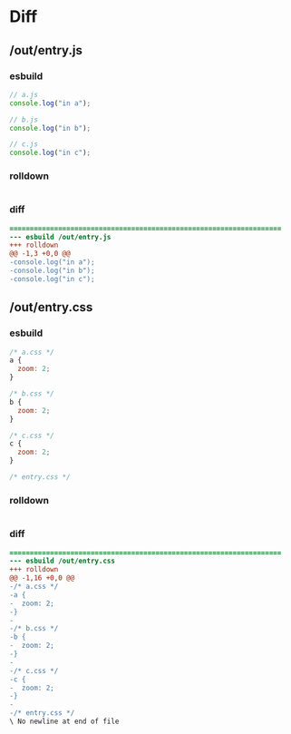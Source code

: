 # Diff
## /out/entry.js
### esbuild
```js
// a.js
console.log("in a");

// b.js
console.log("in b");

// c.js
console.log("in c");
```
### rolldown
```js

```
### diff
```diff
===================================================================
--- esbuild	/out/entry.js
+++ rolldown	
@@ -1,3 +0,0 @@
-console.log("in a");
-console.log("in b");
-console.log("in c");

```
## /out/entry.css
### esbuild
```js
/* a.css */
a {
  zoom: 2;
}

/* b.css */
b {
  zoom: 2;
}

/* c.css */
c {
  zoom: 2;
}

/* entry.css */
```
### rolldown
```js

```
### diff
```diff
===================================================================
--- esbuild	/out/entry.css
+++ rolldown	
@@ -1,16 +0,0 @@
-/* a.css */
-a {
-  zoom: 2;
-}
-
-/* b.css */
-b {
-  zoom: 2;
-}
-
-/* c.css */
-c {
-  zoom: 2;
-}
-
-/* entry.css */
\ No newline at end of file

```